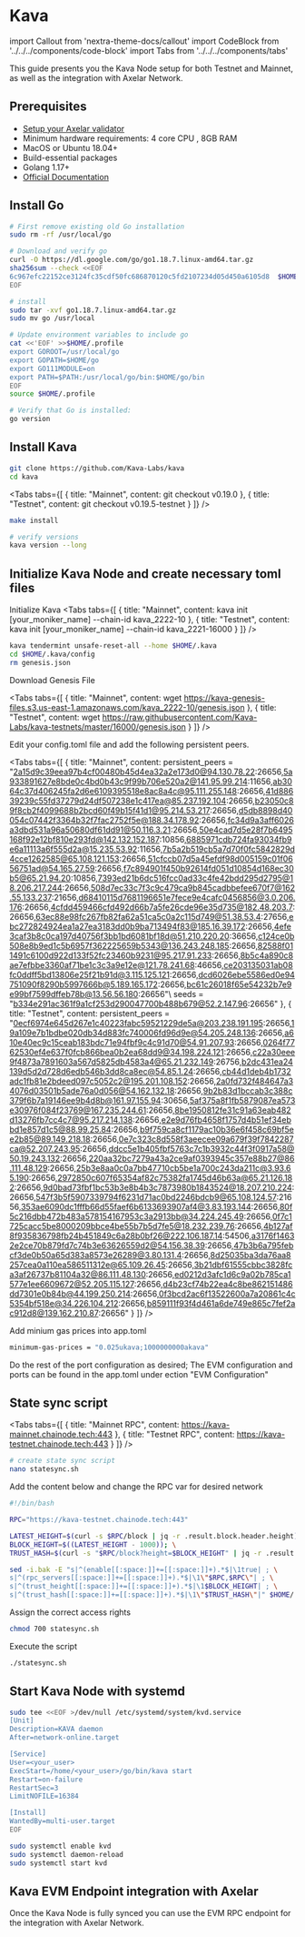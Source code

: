 # Kava

import Callout from 'nextra-theme-docs/callout'
import CodeBlock from '../../../components/code-block'
import Tabs from '../../../components/tabs'

This guide presents you the Kava Node setup for both Testnet and Mainnet, as well as the integration with Axelar Network.

## Prerequisites

- [Setup your Axelar validator](/validator/setup)
- Minimum hardware requirements: 4 core CPU , 8GB RAM
- MacOS or Ubuntu 18.04+
- Build-essential packages
- Golang 1.17+
- [Official Documentation](https://docs.kava.io/docs/participate/validator-node/)

## Install Go
```bash
# First remove existing old Go installation
sudo rm -rf /usr/local/go

# Download and verify go
curl -O https://dl.google.com/go/go1.18.7.linux-amd64.tar.gz
sha256sum --check <<EOF
6c967efc22152ce3124fc35cdf50fc686870120c5fd2107234d05d450a6105d8  $HOME/go1.18.7.linux-amd64.tar.gz
EOF

# install
sudo tar -xvf go1.18.7.linux-amd64.tar.gz
sudo mv go /usr/local

# Update environment variables to include go
cat <<'EOF' >>$HOME/.profile
export GOROOT=/usr/local/go
export GOPATH=$HOME/go
export GO111MODULE=on
export PATH=$PATH:/usr/local/go/bin:$HOME/go/bin
EOF
source $HOME/.profile

# Verify that Go is installed:
go version
```

## Install Kava
```bash
git clone https://github.com/Kava-Labs/kava
cd kava
```

<Tabs tabs={[
{
title: "Mainnet",
content: <CodeBlock language="bash">
git checkout v0.19.0
</CodeBlock>
},
{
title: "Testnet",
content: <CodeBlock language="bash">
git checkout v0.19.5-testnet
</CodeBlock>
}
]} />

```bash
make install

# verify versions
kava version --long
```

## Initialize Kava Node and create necessary toml files

Initialize Kava
<Tabs tabs={[
{
title: "Mainnet",
content: <CodeBlock language="bash">
kava init [your_moniker_name] --chain-id kava_2222-10
</CodeBlock>
},
{
title: "Testnet",
content: <CodeBlock language="bash">
kava init [your_moniker_name] --chain-id kava_2221-16000
</CodeBlock>
}
]} />

```bash
kava tendermint unsafe-reset-all --home $HOME/.kava
cd $HOME/.kava/config
rm genesis.json
```

Download Genesis File

<Tabs tabs={[
{
title: "Mainnet",
content: <CodeBlock language="bash">
wget https://kava-genesis-files.s3.us-east-1.amazonaws.com/kava_2222-10/genesis.json
</CodeBlock>
},
{
title: "Testnet",
content: <CodeBlock language="bash">
wget https://raw.githubusercontent.com/Kava-Labs/kava-testnets/master/16000/genesis.json
</CodeBlock>
}
]} />


Edit your config.toml file and add the following persistent peers.

<Tabs tabs={[
{
title: "Mainnet",
content: <CodeBlock language="bash">
persistent_peers = "2a15d9c39eea97b4cf00480b45d4ea32a2e173d0@94.130.78.22:26656,5a933891627e8bde0c4bd0b43c9f99b706e520a2@141.95.99.214:11656,ab3064c37d406245fa2d6e6109395518e8ac8a4c@95.111.255.148:26656,41d88639239c55fd37279d24df507238e1c417ea@85.237.192.104:26656,b23050c89f8cb2f4099688b2bcd60f49b15f41d1@95.214.53.217:26656,d5db8898d40054c07442f3364b32f7fac2752f5e@188.34.178.92:26656,fc34d9a3aff6026a3dbd531a96a50680df61dd91@50.116.3.21:26656,50e4cad7d5e28f7b6495168f92e12bf810e293fd@142.132.152.187:10856,6885971cdb724fa93034fb9e6a11113a6f555d2a@15.235.53.92:11656,7b5a2b519cb5a7d70f0fc5842829d4cce1262585@65.108.121.153:26656,51cfccb07d5a45efdf98d005159c01f0656751ad@54.165.27.59:26656,f7c894901f450b92614fd051d10854d168ec30b5@65.21.94.20:10856,7393ed21b6dc516fcc0ad33c4fe42bdd295d2795@18.206.217.244:26656,508d7ec33c7f3c9c479ca9b845cadbbefee670f7@162.55.133.237:21656,d68410115d7681196651e7fece9e4cafc0456856@3.0.206.176:26656,4cfdd459466cfd492d66b7a5fe26cde96e35d735@182.48.203.7:26656,63ec88e98fc267fb82fa62a51ca5c0a2c115d749@51.38.53.4:27656,ebc272824924ea1a27ea3183dd0b9ba713494f83@185.16.39.172:26656,4efe3caf3b8c0ca197d40756f3bb1bd6081bf18d@51.210.220.20:36656,c124ce0b508e8b9ed1c5b6957f362225659b5343@136.243.248.185:26656,82588f011491c6100d922d133f52fc23460b9231@95.217.91.233:26656,8b5c4a890c8ae7efbbe3360af71be1c3c3a9e12e@121.78.241.68:46656,ce203135031ab08fc0ddff5bd13806e25f21b91d@3.115.125.121:26656,dcd6026ebe5586ed0e94751090f8290b5997666b@5.189.165.172:26656,bc61c26018f65e54232b7e9e99bf7599dffeb78b@13.56.56.180:26656"\\
seeds = "b334e291ac361f9a1cf253d290047700b488b679@52.2.147.96:26656"
</CodeBlock>
},
{
title: "Testnet",
content: <CodeBlock language="bash">
persistent_peers = "0ecf6974e645d267e1c40223fabc59521229de5a@203.238.191.195:26656,19a109e7b1bdbe020db34d883fc740006fd96d9e@54.205.248.136:26656,a610e40ec9c15ceab183bdc71e94fbf9c4c91d70@54.91.207.93:26656,0264f7762530ef4e637f0fcb866bea0b2ea68dd9@34.198.224.121:26656,c22a30eee9f4873a7891603a567d5825db4583a4@65.21.232.149:26756,b2dc431ea24139d5d2d728d6edb546b3dd8ca8ec@54.85.1.24:26656,cb44d1deb4b1732adc1fb81e2bdeed097c5052c2@195.201.108.152:26656,2a0fd732f484647a34076d03501b5ade76a0d056@54.162.132.18:26656,9b2b83d1bccab3c388c379f6b7a19146ee9b4d8b@161.97.155.94:30656,5af375a8f1fb5879087ea573e30976f084f23769@167.235.244.61:26656,8be1950812fe31c91a63eab482d13276fb7cc4c7@95.217.214.138:26656,e2e9d76fb4658f1757d4b51ef34ebbd1e857d1c5@88.99.25.84:26656,b9f759ca8cf1179ac10b36e6f458c69bf5ee2b85@89.149.218.18:26656,0e7c323c8d558f3aeecee09a679f39f7842287ca@52.207.243.95:26656,ddcc5e1b405fbf5763c7c1b3932c44f3f0917a58@50.19.243.132:26656,220aa32bc7279a43a2ce9af0393945c357e88b27@86.111.48.129:26656,25b3e8aa0c0a7bb47710cb5be1a700c243da211c@3.93.65.190:26656,2972850c607f65354af82c75382fa1745d46b63a@65.21.126.182:26656,9d0bad73fbf1bc53b3e8b4b3c7873980b1843524@18.207.210.224:26656,547f3b5f5907339794f6231d71ac0bd2246bdcb9@65.108.124.57:21656,353ae6090dc1fffb66d55faef6b6133693907af4@3.83.193.144:26656,80f5c216dbb472b483a578154167953c3a2913bb@34.224.245.49:26656,0f7c1725cacc5be8000209bbce4be55b7b5d7fe5@18.232.239.76:26656,4b127af8f935836798fb24b451849c6a28b0bf26@222.106.187.14:54506,a3176f14632e2ce70b879fd7c74b3e63626559d2@54.156.38.39:26656,47b3b6a795febcf3de0b50a65d383a8573e26289@3.80.131.4:26656,8d25035ba3da76aa8257cea0a110ea586511312e@65.109.26.45:26656,3b21dbf61555cbbc3828fca3af26737b81104a32@86.111.48.130:26656,ed0212d3afc1d6c9a02b785ca1577e1ee6609672@52.205.115.127:26656,d4b23cf74b22ea4c8be862151486dd7301e0b84b@44.199.250.214:26656,0f3bcd2ac6f13522600a7a20861c4c5354bf518e@34.226.104.212:26656,b859111f93f4d461a6de749e865c7fef2ac912d8@139.162.210.87:26656"
</CodeBlock>
}
]} />

Add minium gas prices into app.toml
```bash
minimum-gas-prices = "0.025ukava;1000000000akava"
```

Do the rest of the port configuration as desired; The EVM configuration and ports can be found in the app.toml under ection "EVM Configuration"

## State sync script

<Tabs tabs={[
{
title: "Mainnet RPC",
content: <CodeBlock language="bash">
https://kava-mainnet.chainode.tech:443
</CodeBlock>
},
{
title: "Testnet RPC",
content: <CodeBlock language="bash">
https://kava-testnet.chainode.tech:443
</CodeBlock>
}
]} />

```bash
# create state sync script
nano statesync.sh
```

Add the content below and change the RPC var for desired network
```bash
#!/bin/bash

RPC="https://kava-testnet.chainode.tech:443"

LATEST_HEIGHT=$(curl -s $RPC/block | jq -r .result.block.header.height); \
BLOCK_HEIGHT=$((LATEST_HEIGHT - 1000)); \
TRUST_HASH=$(curl -s "$RPC/block?height=$BLOCK_HEIGHT" | jq -r .result.block_id.hash)

sed -i.bak -E "s|^(enable[[:space:]]+=[[:space:]]+).*$|\1true| ; \
s|^(rpc_servers[[:space:]]+=[[:space:]]+).*$|\1\"$RPC,$RPC\"| ; \
s|^(trust_height[[:space:]]+=[[:space:]]+).*$|\1$BLOCK_HEIGHT| ; \
s|^(trust_hash[[:space:]]+=[[:space:]]+).*$|\1\"$TRUST_HASH\"|" $HOME/.kava/config/config.toml
```

Assign the correct access rights
```bash
chmod 700 statesync.sh
```

Execute the script
```bash
./statesync.sh
```


## Start Kava Node with systemd
```bash
sudo tee <<EOF >/dev/null /etc/systemd/system/kvd.service
[Unit]
Description=KAVA daemon
After=network-online.target

[Service]
User=<your_user>
ExecStart=/home/<your_user>/go/bin/kava start
Restart=on-failure
RestartSec=3
LimitNOFILE=16384

[Install]
WantedBy=multi-user.target
EOF

sudo systemctl enable kvd
sudo systemctl daemon-reload
sudo systemctl start kvd
```

## Kava EVM Endpoint integration with Axelar

Once the Kava Node is fully synced you can use the EVM RPC endpoint for the integration with Axelar Network.
